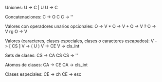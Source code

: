 Uniones:
U -> C | U
U -> C

Concatenaciones:
C -> O C
C -> ''

Valores con operadores unarios opcionales:
O -> V *
O -> V +
O -> V ?
O -> V rg
O -> V

Valores (caracteres, clases especiales, clases o caracteres escapados):
V -> [ CS ]
V -> ( U )
V -> CE
V -> cls_int

Sets de clases:
CS -> CA CS
CS -> ''

Atomos de clases:
CA -> CE
CA -> cls_int

Clases especiales:
CE -> ch
CE -> esc
